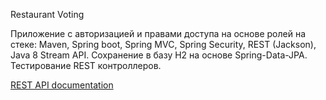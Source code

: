 

Restaurant Voting 

Приложение c авторизацией и правами доступа на основе ролей на стеке: Maven, Spring boot, Spring MVC, Spring Security, REST (Jackson), Java 8 Stream API. 
Cохранение в базу H2 на основе Spring-Data-JPA. Тестирование REST контроллеров. 

[REST API documentation](http://localhost:8080/swagger-ui/index.html?configUrl=/v3/api-docs/swagger-config)


